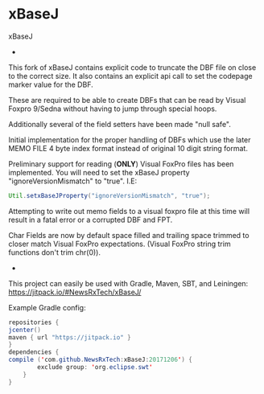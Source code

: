# xBaseJ
xBaseJ

-

This fork of xBaseJ contains explicit code to truncate the DBF file on close to the correct size.
It also contains an explicit api call to set the codepage marker value for the DBF.

These are required to be able to create DBFs that can be read by Visual Foxpro 9/Sedna without having to jump through special hoops.

Additionally several of the field setters have been made "null safe".

Initial implementation for the proper handling of DBFs which use the later MEMO FILE 4 byte index format instead of original 10 digit string format.

Preliminary support for reading (**ONLY**) Visual FoxPro files has been implemented. You will need to set the xBaseJ property "ignoreVersionMismatch" to "true". I.E:

```Java
Util.setxBaseJProperty("ignoreVersionMismatch", "true");
```

Attempting to write out memo fields to a visual foxpro file at this time will result in a fatal error or a corrupted DBF and FPT.

Char Fields are now by default space filled and trailing space trimmed to closer match Visual FoxPro expectations. (Visual FoxPro string trim functions don't trim chr(0)).

-

This project can easily be used with Gradle, Maven, SBT, and Leiningen: https://jitpack.io/#NewsRxTech/xBaseJ/

Example Gradle config:

```Java
repositories {
jcenter()
maven { url "https://jitpack.io" }
}
dependencies {
compile ('com.github.NewsRxTech:xBaseJ:20171206') {
		exclude group: 'org.eclipse.swt'
	}
}
```
